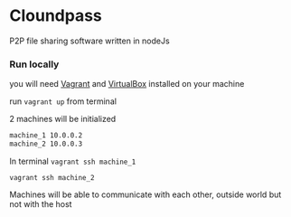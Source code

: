 # Cloundpass 

P2P file sharing software written in nodeJs

### Run locally
you will need [Vagrant](https://www.vagrantup.com/) and [VirtualBox](https://www.virtualbox.org/) installed on your machine

run ```vagrant up``` from terminal

2 machines will be initialized
```sh
machine_1 10.0.0.2
machine_2 10.0.0.3
```
In terminal
```vagrant ssh machine_1```

```vagrant ssh machine_2```

Machines will be able to communicate with each other, outside world but not with the host